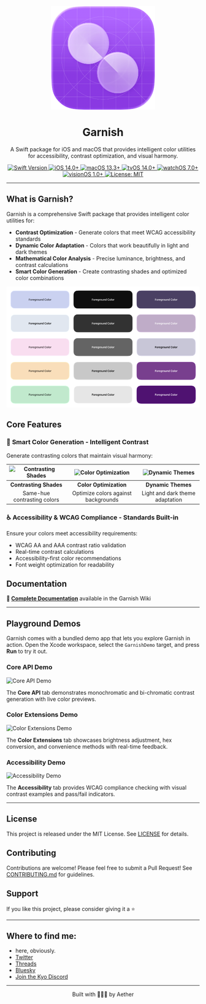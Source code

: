 <div align="center">
  <img width="270" height="270" src="/assets/icon.png" alt="Garnish Logo">
  <h1><b>Garnish</b></h1>
  <p>A Swift package for iOS and macOS that provides intelligent color utilities for accessibility, contrast optimization, and visual harmony.</p>
</div>

<div align="center">
  <a href="https://swift.org">
    <img src="https://img.shields.io/badge/Swift-5.9-orange.svg" alt="Swift Version">
  </a>
  <a href="https://www.apple.com/ios/">
    <img src="https://img.shields.io/badge/iOS-14.0%2B-blue.svg" alt="iOS 14.0+">
  </a>  
  <a href="https://www.apple.com/macos/">
    <img src="https://img.shields.io/badge/macOS-13.3%2B-blue.svg" alt="macOS 13.3+">
  </a>
  <a href="https://www.apple.com/tvos/">
    <img src="https://img.shields.io/badge/tvOS-14.0%2B-blue.svg" alt="tvOS 14.0+">
  </a>
  <a href="https://www.apple.com/watchos/">
    <img src="https://img.shields.io/badge/watchOS-7.0%2B-blue.svg" alt="watchOS 7.0+">
  </a>
  <a href="https://www.apple.com/visionos/">
    <img src="https://img.shields.io/badge/visionOS-1.0%2B-blue.svg" alt="visionOS 1.0+">
  </a>
  <a href="LICENSE">
    <img src="https://img.shields.io/badge/License-MIT-green.svg" alt="License: MIT">
  </a>
</div>

---


## **What is Garnish?**

Garnish is a comprehensive Swift package that provides intelligent color utilities for:
- **Contrast Optimization** - Generate colors that meet WCAG accessibility standards
- **Dynamic Color Adaptation** - Colors that work beautifully in light and dark themes
- **Mathematical Color Analysis** - Precise luminance, brightness, and contrast calculations
- **Smart Color Generation** - Create contrasting shades and optimized color combinations

![Color examples showing various background colors with optimized foreground text](assets/example1.png)

## **Core Features**

### 🎨 **Smart Color Generation** - Intelligent Contrast
Generate contrasting colors that maintain visual harmony:

| ![Contrasting Shades](assets/contrastingShades.png) | ![Color Optimization](assets/colorOptimization.png) | ![Dynamic Themes](assets/dynamicThemes.png) |
|:---:|:---:|:---:|
| **Contrasting Shades** | **Color Optimization** | **Dynamic Themes** |
| Same-hue contrasting colors | Optimize colors against backgrounds | Light and dark theme adaptation |

### ♿ **Accessibility & WCAG Compliance** - Standards Built-in
Ensure your colors meet accessibility requirements:
- WCAG AA and AAA contrast ratio validation
- Real-time contrast calculations
- Accessibility-first color recommendations
- Font weight optimization for readability

## **Documentation**

**📖 [Complete Documentation](https://github.com/Aeastr/Garnish/wiki)** available in the Garnish Wiki

---

## Playground Demos

Garnish comes with a bundled demo app that lets you explore Garnish in action. Open the Xcode workspace, select the `GarnishDemo` target, and press **Run** to try it out.

### Core API Demo

![Core API Demo](assets/CoreAPIDemo.png)

The **Core API** tab demonstrates monochromatic and bi-chromatic contrast generation with live color previews.

### Color Extensions Demo

![Color Extensions Demo](assets/ColorExtensionsDemo.png)

The **Color Extensions** tab showcases brightness adjustment, hex conversion, and convenience methods with real-time feedback.

### Accessibility Demo

![Accessibility Demo](assets/AccessibilityDemo.png)

The **Accessibility** tab provides WCAG compliance checking with visual contrast examples and pass/fail indicators.

---

## License

This project is released under the MIT License. See [LICENSE](LICENSE) for details.

## Contributing

Contributions are welcome! Please feel free to submit a Pull Request! See [CONTRIBUTING.md](CONTRIBUTING.md) for guidelines.

## Support

If you like this project, please consider giving it a ⭐️

---

## Where to find me:  
- here, obviously.  
- [Twitter](https://x.com/AetherAurelia)  
- [Threads](https://www.threads.net/@aetheraurelia)  
- [Bluesky](https://bsky.app/profile/aethers.world)  
- [Join the Kyo Discord](https://discord.gg/6NHhAvwbXV)

---

<p align="center">Built with 🍏🎨🌈 by Aether</p>